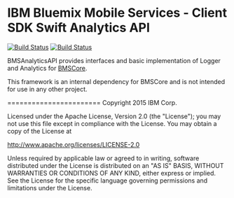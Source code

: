IBM Bluemix Mobile Services - Client SDK Swift Analytics API
===================================================

[![Build Status](https://travis-ci.org/ibm-bluemix-mobile-services/bms-clientsdk-swift-analytics-api.svg?branch=master)](https://travis-ci.org/ibm-bluemix-mobile-services/bms-clientsdk-swift-analytics-api)
[![Build Status](https://travis-ci.org/ibm-bluemix-mobile-services/bms-clientsdk-swift-analytics-api.svg?branch=development)](https://travis-ci.org/ibm-bluemix-mobile-services/bms-clientsdk-swift-analytics-api)


BMSAnalyticsAPI provides interfaces and basic implementation of Logger and Analytics for [BMSCore](https://github.com/ibm-bluemix-mobile-services/bms-clientsdk-swift-core). 

This framework is an internal dependency for BMSCore and is not intended for use in any other project. 

=======================
Copyright 2015 IBM Corp.

Licensed under the Apache License, Version 2.0 (the "License");
you may not use this file except in compliance with the License.
You may obtain a copy of the License at

http://www.apache.org/licenses/LICENSE-2.0

Unless required by applicable law or agreed to in writing, software
distributed under the License is distributed on an "AS IS" BASIS,
WITHOUT WARRANTIES OR CONDITIONS OF ANY KIND, either express or implied.
See the License for the specific language governing permissions and
limitations under the License.
